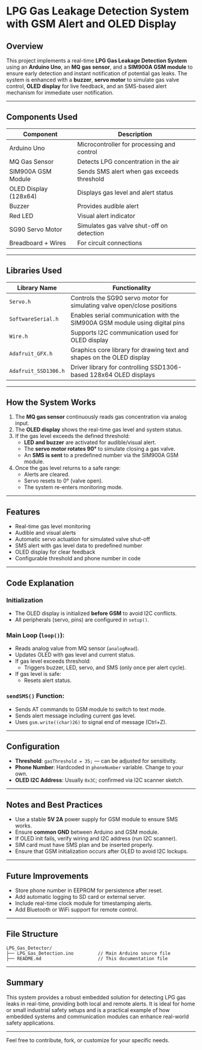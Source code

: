 # LPG Gas Leakage Detection System with GSM Alert and OLED Display

## Overview

This project implements a real-time **LPG Gas Leakage Detection System** using an **Arduino Uno**, an **MQ gas sensor**, and a **SIM900A GSM module** to ensure early detection and instant notification of potential gas leaks. The system is enhanced with a **buzzer**, **servo motor** to simulate gas valve control, **OLED display** for live feedback, and an SMS-based alert mechanism for immediate user notification.

---

## Components Used

| Component            | Description                                                |
|---------------------|------------------------------------------------------------|
| Arduino Uno         | Microcontroller for processing and control                |
| MQ Gas Sensor       | Detects LPG concentration in the air                     |
| SIM900A GSM Module  | Sends SMS alert when gas exceeds threshold               |
| OLED Display (128x64)| Displays gas level and alert status                     |
| Buzzer              | Provides audible alert                                    |
| Red LED             | Visual alert indicator                                    |
| SG90 Servo Motor    | Simulates gas valve shut-off on detection                |
| Breadboard + Wires  | For circuit connections                                   |

---

## Libraries Used

| Library Name               | Functionality                                                                 |
|----------------------------|------------------------------------------------------------------------------|
| `Servo.h`                 | Controls the SG90 servo motor for simulating valve open/close positions       |
| `SoftwareSerial.h`        | Enables serial communication with the SIM900A GSM module using digital pins   |
| `Wire.h`                  | Supports I2C communication used for OLED display                             |
| `Adafruit_GFX.h`          | Graphics core library for drawing text and shapes on the OLED display         |
| `Adafruit_SSD1306.h`      | Driver library for controlling SSD1306-based 128x64 OLED displays              |

---

## How the System Works

1. The **MQ gas sensor** continuously reads gas concentration via analog input.
2. The **OLED display** shows the real-time gas level and system status.
3. If the gas level exceeds the defined threshold:
   - **LED and buzzer** are activated for audible/visual alert.
   - The **servo motor rotates 90°** to simulate closing a gas valve.
   - An **SMS is sent** to a predefined number via the SIM900A GSM module.
4. Once the gas level returns to a safe range:
   - Alerts are cleared.
   - Servo resets to 0° (valve open).
   - The system re-enters monitoring mode.

---

## Features

- Real-time gas level monitoring
- Audible and visual alerts
- Automatic servo actuation for simulated valve shut-off
- SMS alert with gas level data to predefined number
- OLED display for clear feedback
- Configurable threshold and phone number in code

---

## Code Explanation

### Initialization
- The OLED display is initialized **before GSM** to avoid I2C conflicts.
- All peripherals (servo, pins) are configured in `setup()`.

### Main Loop (`loop()`):
- Reads analog value from MQ sensor (`analogRead`).
- Updates OLED with gas level and current status.
- If gas level exceeds threshold:
  - Triggers buzzer, LED, servo, and SMS (only once per alert cycle).
- If gas level is safe:
  - Resets alert status.

### `sendSMS()` Function:
- Sends AT commands to GSM module to switch to text mode.
- Sends alert message including current gas level.
- Uses `gsm.write((char)26)` to signal end of message (Ctrl+Z).

---

## Configuration

- **Threshold**: `gasThreshold = 35;` — can be adjusted for sensitivity.
- **Phone Number**: Hardcoded in `phoneNumber` variable. Change to your own.
- **OLED I2C Address**: Usually `0x3C`; confirmed via I2C scanner sketch.

---

## Notes and Best Practices

- Use a stable **5V 2A** power supply for GSM module to ensure SMS works.
- Ensure **common GND** between Arduino and GSM module.
- If OLED init fails, verify wiring and I2C address (run I2C scanner).
- SIM card must have SMS plan and be inserted properly.
- Ensure that GSM initialization occurs after OLED to avoid I2C lockups.

---

## Future Improvements

- Store phone number in EEPROM for persistence after reset.
- Add automatic logging to SD card or external server.
- Include real-time clock module for timestamping alerts.
- Add Bluetooth or WiFi support for remote control.

---

## File Structure

```
LPG_Gas_Detector/
├── LPG_Gas_Detection.ino         // Main Arduino source file
├── README.md                     // This documentation file
```

---

## Summary

This system provides a robust embedded solution for detecting LPG gas leaks in real-time, providing both local and remote alerts. It is ideal for home or small industrial safety setups and is a practical example of how embedded systems and communication modules can enhance real-world safety applications.

---

Feel free to contribute, fork, or customize for your specific needs.

